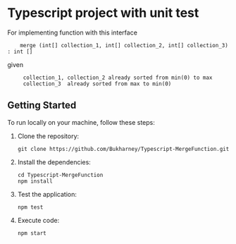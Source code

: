 # Typescript project with unit test

For implementing function with this interface
```
    merge (int[] collection_1, int[] collection_2, int[] collection_3) : int []
```
given
```
     collection_1, collection_2 already sorted from min(0) to max
     collection_3  already sorted from max to min(0)
```

## Getting Started
To run locally on your machine, follow these steps:
1. Clone the repository: 
   ```
   git clone https://github.com/Bukharney/Typescript-MergeFunction.git
   ```

2. Install the dependencies:
   ```
   cd Typescript-MergeFunction
   npm install
   ```

3. Test the application:
   ```
   npm test
   ```
4. Execute code:
    ```
    npm start
    ```
